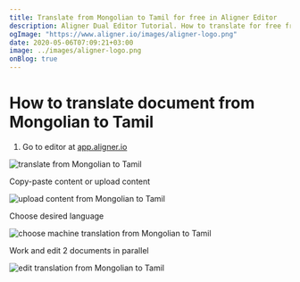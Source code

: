 ```yaml
---
title: Translate from Mongolian to Tamil for free in Aligner Editor
description: Aligner Dual Editor Tutorial. How to translate for free from Mongolian to Tamil. Aligner is multilingual document management platform. 
ogImage: "https://www.aligner.io/images/aligner-logo.png"
date: 2020-05-06T07:09:21+03:00
image: ../images/aligner-logo.png
onBlog: true
---
```


# How to translate document from Mongolian to Tamil

1. Go to editor at [app.aligner.io](https://app.aligner.io "Aligner App web page")

![translate from Mongolian to Tamil](../aligner-blank-editor.png "translate from Mongolian to Tamil")

Copy-paste content or upload content

![upload content from Mongolian to Tamil](../aligner-uploaded-document.png "upload content from Mongolian to Tamil")

Choose desired language

![choose machine translation from Mongolian to Tamil](../aligner-language-dropdown.png "choose machine translation from Mongolian to Tamil")

Work and edit 2 documents in parallel

![edit translation from Mongolian to Tamil](../aligner-double-sitded-editor.png "edit translation from Mongolian to Tamil")


